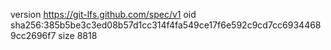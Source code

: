 version https://git-lfs.github.com/spec/v1
oid sha256:385b5be3c3ed08b57d1cc314f4fa549ce17f6e592c9cd7cc69344689cc2696f7
size 8818
